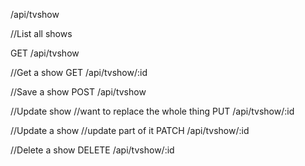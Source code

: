 
/api/tvshow

//List all shows

GET /api/tvshow

//Get a show
GET /api/tvshow/:id

//Save a show
POST /api/tvshow

//Update show //want to replace the whole thing
PUT /api/tvshow/:id

//Update a show //update part of it
PATCH /api/tvshow/:id

//Delete a show
DELETE /api/tvshow/:id